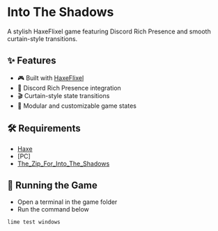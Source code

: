 # Into The Shadows

A stylish HaxeFlixel game featuring Discord Rich Presence and smooth curtain-style transitions.

## ✨ Features

- 🎮 Built with [HaxeFlixel](https://haxeflixel.com/)
- 🧠 Discord Rich Presence integration
- 🎬 Curtain-style state transitions
- 🧪 Modular and customizable game states

## 🛠 Requirements

- [Haxe](https://haxe.org/download/)
- [PC]
- [The_Zip_For_Into_The_Shadows](https://github.com/DokoBhai/Into-The-Shadows)

## 🚀 Running the Game

- Open a terminal in the game folder
- Run the command below

```bash
lime test windows
